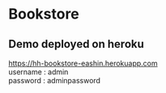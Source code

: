 # Bookstore
## Demo deployed on heroku <br>
https://hh-bookstore-eashin.herokuapp.com<br>
username : admin<br>
password : adminpassword<br>
